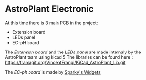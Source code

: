# AstroPlant Electronic

At this time there is 3 main PCB in the project:

* Extension board
* LEDs panel
* EC-pH board

The *Extension board* and the *LEDs panel* are made internaly by the AstroPlant team using kicad 5
The libraries can be found here : https://framagit.org/VincentFrangi/KiCad_AstroPlant_Lib.git

The *EC-ph board* is made by [Sparky's Widgets](https://www.sparkyswidgets.com/)
